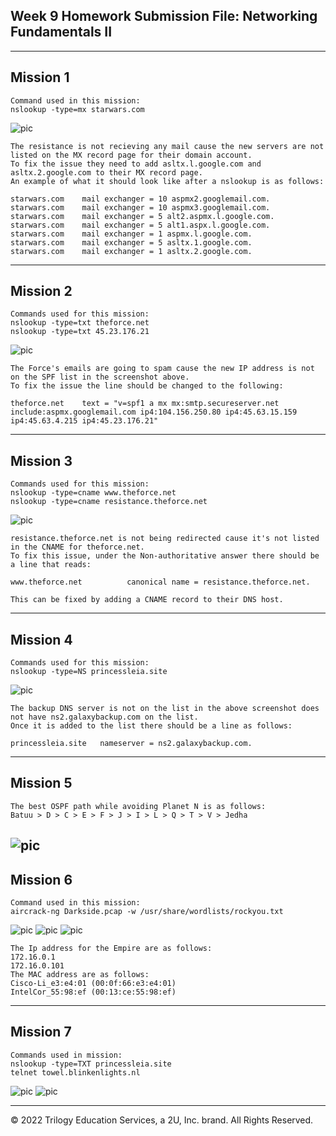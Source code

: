 ## Week 9 Homework Submission File: Networking Fundamentals II

---

## Mission 1

    Command used in this mission:
    nslookup -type=mx starwars.com



![pic](Images/Mailserver_lookup.PNG)

    
    The resistance is not recieving any mail cause the new servers are not listed on the MX record page for their domain account. 
    To fix the issue they need to add asltx.l.google.com and asltx.2.google.com to their MX record page. 
    An example of what it should look like after a nslookup is as follows:

    starwars.com	mail exchanger = 10 aspmx2.googlemail.com.
    starwars.com	mail exchanger = 10 aspmx3.googlemail.com.
    starwars.com	mail exchanger = 5 alt2.aspmx.l.google.com.
    starwars.com	mail exchanger = 5 alt1.aspx.l.google.com.
    starwars.com	mail exchanger = 1 aspmx.l.google.com.
    starwars.com    mail exchanger = 5 asltx.1.google.com.
    starwars.com    mail exchanger = 1 asltx.2.google.com.


---

## Mission 2

    Commands used for this mission:
    nslookup -type=txt theforce.net
    nslookup -type=txt 45.23.176.21

    

![pic](Images/SPF_lookup.PNG)

    The Force's emails are going to spam cause the new IP address is not on the SPF list in the screenshot above. 
    To fix the issue the line should be changed to the following:

    theforce.net	text = "v=spf1 a mx mx:smtp.secureserver.net include:aspmx.googlemail.com ip4:104.156.250.80 ip4:45.63.15.159 ip4:45.63.4.215 ip4:45.23.176.21"

---

## Mission 3

    Commands used for this mission:
    nslookup -type=cname www.theforce.net
    nslookup -type=cname resistance.theforce.net


![pic](Images/CName.PNG)

    resistance.theforce.net is not being redirected cause it's not listed in the CNAME for theforce.net. 
    To fix this issue, under the Non-authoritative answer there should be a line that reads:

    www.theforce.net	      canonical name = resistance.theforce.net.

    This can be fixed by adding a CNAME record to their DNS host.



---

## Mission 4

    Commands used for this mission:
    nslookup -type=NS princessleia.site

![pic](Images/Leia.PNG)

    The backup DNS server is not on the list in the above screenshot does not have ns2.galaxybackup.com on the list. 
    Once it is added to the list there should be a line as follows:

    princessleia.site	nameserver = ns2.galaxybackup.com.


---

## Mission 5

    The best OSPF path while avoiding Planet N is as follows:
    Batuu > D > C > E > F > J > I > L > Q > T > V > Jedha

![pic](Images/Path.PNG)
---

## Mission 6

    Command used in this mission:
    aircrack-ng Darkside.pcap -w /usr/share/wordlists/rockyou.txt

![pic](Images/Aircrack.PNG)
![pic](Images/keys.PNG)
![pic](Images/Addresses.PNG)

    The Ip address for the Empire are as follows:
    172.16.0.1
    172.16.0.101
    The MAC address are as follows:
    Cisco-Li_e3:e4:01 (00:0f:66:e3:e4:01)
    IntelCor_55:98:ef (00:13:ce:55:98:ef)

---

## Mission 7

    Commands used in mission:
    nslookup -type=TXT princessleia.site
    telnet towel.blinkenlights.nl

![pic](Images/Mission_7.PNG)
![pic](Images/StarWars.PNG)

---

© 2022 Trilogy Education Services, a 2U, Inc. brand. All Rights Reserved.
